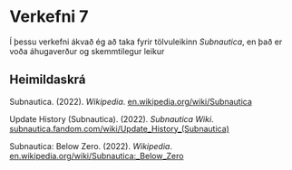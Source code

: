 # Verkefni 7

Í þessu verkefni ákvað ég að taka fyrir tölvuleikinn *Subnautica*, en það er voða áhugaverður og skemmtilegur leikur

## Heimildaskrá

Subnautica. (2022). *Wikipedia*. [en.wikipedia.org/wiki/Subnautica](https://en.wikipedia.org/wiki/Subnautica)

Update History (Subnautica). (2022). *Subnautica Wiki*. [subnautica.fandom.com/wiki/Update_History_(Subnautica)](subnautica.fandom.com/wiki/Update_History_(Subnautica))

Subnautica: Below Zero. (2022). *Wikipedia*. [en.wikipedia.org/wiki/Subnautica:_Below_Zero](en.wikipedia.org/wiki/Subnautica:_Below_Zero)